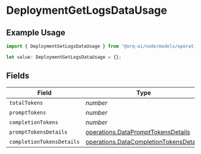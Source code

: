 # DeploymentGetLogsDataUsage

## Example Usage

```typescript
import { DeploymentGetLogsDataUsage } from "@orq-ai/node/models/operations";

let value: DeploymentGetLogsDataUsage = {};
```

## Fields

| Field                                                                                            | Type                                                                                             | Required                                                                                         | Description                                                                                      |
| ------------------------------------------------------------------------------------------------ | ------------------------------------------------------------------------------------------------ | ------------------------------------------------------------------------------------------------ | ------------------------------------------------------------------------------------------------ |
| `totalTokens`                                                                                    | *number*                                                                                         | :heavy_minus_sign:                                                                               | N/A                                                                                              |
| `promptTokens`                                                                                   | *number*                                                                                         | :heavy_minus_sign:                                                                               | N/A                                                                                              |
| `completionTokens`                                                                               | *number*                                                                                         | :heavy_minus_sign:                                                                               | N/A                                                                                              |
| `promptTokensDetails`                                                                            | [operations.DataPromptTokensDetails](../../models/operations/dataprompttokensdetails.md)         | :heavy_minus_sign:                                                                               | N/A                                                                                              |
| `completionTokensDetails`                                                                        | [operations.DataCompletionTokensDetails](../../models/operations/datacompletiontokensdetails.md) | :heavy_minus_sign:                                                                               | N/A                                                                                              |